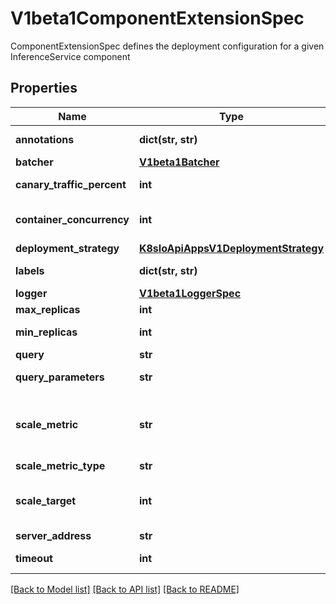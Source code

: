# V1beta1ComponentExtensionSpec

ComponentExtensionSpec defines the deployment configuration for a given InferenceService component
## Properties
Name | Type | Description | Notes
------------ | ------------- | ------------- | -------------
**annotations** | **dict(str, str)** | Annotations that will be add to the component pod. More info: http://kubernetes.io/docs/user-guide/annotations | [optional] 
**batcher** | [**V1beta1Batcher**](V1beta1Batcher.md) |  | [optional] 
**canary_traffic_percent** | **int** | CanaryTrafficPercent defines the traffic split percentage between the candidate revision and the last ready revision | [optional] 
**container_concurrency** | **int** | ContainerConcurrency specifies how many requests can be processed concurrently, this sets the hard limit of the container concurrency(https://knative.dev/docs/serving/autoscaling/concurrency). | [optional] 
**deployment_strategy** | [**K8sIoApiAppsV1DeploymentStrategy**](K8sIoApiAppsV1DeploymentStrategy.md) |  | [optional] 
**labels** | **dict(str, str)** | Labels that will be add to the component pod. More info: http://kubernetes.io/docs/user-guide/labels | [optional] 
**logger** | [**V1beta1LoggerSpec**](V1beta1LoggerSpec.md) |  | [optional] 
**max_replicas** | **int** | Maximum number of replicas for autoscaling. | [optional] 
**min_replicas** | **int** | Minimum number of replicas, defaults to 1 but can be set to 0 to enable scale-to-zero. | [optional] 
**query** | **str** | Query to run to get metrics from Prometheus | [optional] 
**query_parameters** | **str** | A comma-separated list of query Parameters to include while querying the Prometheus endpoint. | [optional] 
**scale_metric** | **str** | ScaleMetric defines the scaling metric type watched by autoscaler possible values are concurrency, rps, cpu, memory. concurrency, rps are supported via Knative Pod Autoscaler(https://knative.dev/docs/serving/autoscaling/autoscaling-metrics). | [optional] 
**scale_metric_type** | **str** | Type of metric to use. Options are Utilization, or AverageValue. | [optional] 
**scale_target** | **int** | ScaleTarget specifies the integer target value of the metric type the Autoscaler watches for. concurrency and rps targets are supported by Knative Pod Autoscaler (https://knative.dev/docs/serving/autoscaling/autoscaling-targets/). | [optional] 
**server_address** | **str** | Address of Prometheus server. | [optional] 
**timeout** | **int** | TimeoutSeconds specifies the number of seconds to wait before timing out a request to the component. | [optional] 

[[Back to Model list]](../README.md#documentation-for-models) [[Back to API list]](../README.md#documentation-for-api-endpoints) [[Back to README]](../README.md)


